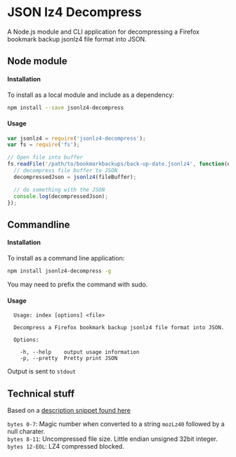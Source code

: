 JSON lz4 Decompress
=========================

A Node.js module and CLI application for decompressing a Firefox bookmark backup jsonlz4 file format into JSON.

## Node module

#### Installation
To install as a local module and include as a dependency:
```bash
npm install --save jsonlz4-decompress
```

#### Usage
```javascript
var jsonlz4 = require('jsonlz4-decompress');
var fs = require('fs');

// Open file into buffer
fs.readFile('/path/to/bookmarkbackups/back-up-date.jsonlz4', function(err, fileBuffer) {
  // decompress file buffer to JSON
  decompressedJson = jsonlz4(fileBuffer);

  // do something with the JSON
  console.log(decompressedJson);
});
```


## Commandline

#### Installation
To install as a command line application:
```bash
npm install jsonlz4-decompress -g
```
You may need to prefix the command with sudo.

#### Usage
```none
  Usage: index [options] <file>

  Decompress a Firefox bookmark backup jsonlz4 file format into JSON.

  Options:

    -h, --help    output usage information
    -p, --pretty  Pretty print JSON

```

Output is sent to `stdout`


## Technical stuff
Based on a [description snippet found here](https://www.reddit.com/r/firefox/comments/3offju/jsonlz4_file/)

`bytes 0-7`: Magic number when converted to a string `mozLz40` followed by a null charater.  
`bytes 8-11`: Uncompressed file size.  Little endian unsigned 32bit integer.  
`bytes 12-EOL`: LZ4 compressed blocked.
